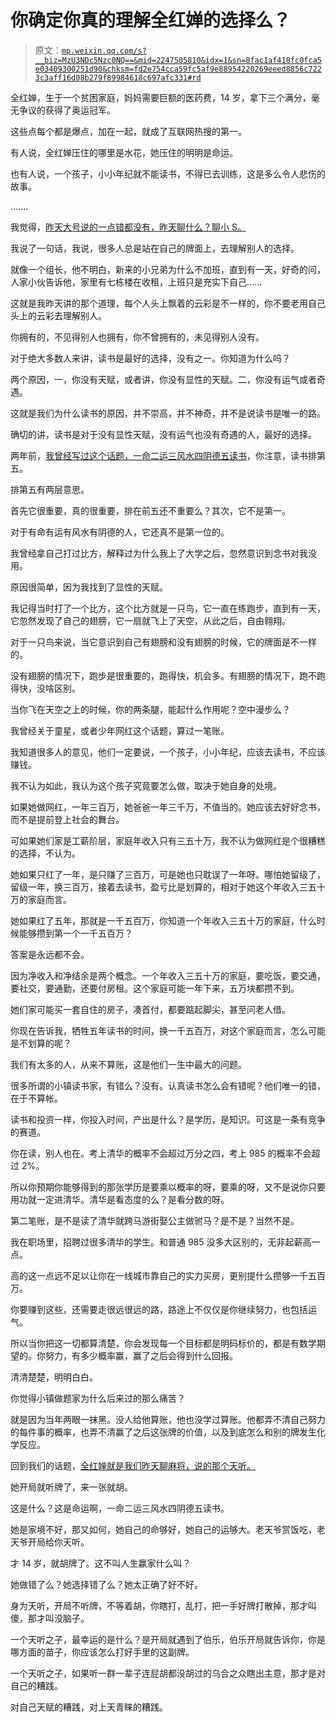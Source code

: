 # 你确定你真的理解全红婵的选择么？

> 原文：[`mp.weixin.qq.com/s?__biz=MzU3NDc5Nzc0NQ==&mid=2247505810&idx=1&sn=8fac1af418fc0fca5e03409300251d90&chksm=fd2e754cca59fc5af9e88954220269eeed8856c7223c3aff16d08b279f89984618c697afc331#rd`](http://mp.weixin.qq.com/s?__biz=MzU3NDc5Nzc0NQ==&mid=2247505810&idx=1&sn=8fac1af418fc0fca5e03409300251d90&chksm=fd2e754cca59fc5af9e88954220269eeed8856c7223c3aff16d08b279f89984618c697afc331#rd)

全红婵，生于一个贫困家庭，妈妈需要巨额的医药费，14 岁，拿下三个满分，毫无争议的获得了奥运冠军。 

这些点每个都是爆点，加在一起，就成了互联网热搜的第一。 

有人说，全红婵压住的哪里是水花，她压住的明明是命运。 

也有人说，一个孩子，小小年纪就不能读书，不得已去训练，这是多么令人悲伤的故事。

.......

我觉得，[昨天大号说的一点错都没有，昨天聊什么？聊小 S。](https://mp.weixin.qq.com/s?__biz=MzU0MjYwNDU2Mw==&mid=2247500349&idx=1&sn=d62863738d12facd241fd7e910e1b8ec&chksm=fb1aae41cc6d2757a7a1e58b5e5ea074d48b955c72f527b2ec917edf4d18b6b518981eba202f&token=24569286&lang=zh_CN&scene=21#wechat_redirect)

我说了一句话，我说，很多人总是站在自己的牌面上，去理解别人的选择。

就像一个组长，他不明白，新来的小兄弟为什么不加班，直到有一天，好奇的问，人家小伙告诉他，家里有七栋楼在收租，上班只是充实下自己...... 

这就是我昨天讲的那个道理，每个人头上飘着的云彩是不一样的，你不要老用自己头上的云彩去理解别人。

你拥有的，不见得别人也拥有，你不曾拥有的，未见得别人没有。

对于绝大多数人来讲，读书是最好的选择，没有之一。你知道为什么吗？ 

两个原因，一，你没有天赋，或者讲，你没有显性的天赋。二，你没有运气或者奇遇。

这就是我们为什么读书的原因，并不崇高，并不神奇，并不是说读书是唯一的路。 

确切的讲，读书是对于没有显性天赋，没有运气也没有奇遇的人，最好的选择。

两年前，[我曾经写过这个话题，一命二运三风水四阴德五读书](https://mp.weixin.qq.com/s?__biz=MzU3NDc5Nzc0NQ==&mid=2247484454&idx=1&sn=5a5135eca447b57e44c88837bdc896d8&chksm=fd2da6f8ca5a2fee239196711b8f7ec59f20efbad8c45331d517800266dfd36a3520ee79090f&token=1655531846&lang=zh_CN&scene=21#wechat_redirect)，你注意，读书排第五。

排第五有两层意思。

首先它很重要，真的很重要，排在前五还不重要么？其次，它不是第一。

对于有命有运有风水有阴德的人，它还真不是第一位的。 

我曾经拿自己打过比方，解释过为什么我上了大学之后，忽然意识到念书对我没用。 

原因很简单，因为我找到了显性的天赋。 

我记得当时打了一个比方，这个比方就是一只鸟，它一直在练跑步，直到有一天，它忽然发现了自己的翅膀，它一扇就飞上了天空，从此之后，自由翱翔。 

对于一只鸟来说，当它意识到自己有翅膀和没有翅膀的时候，它的牌面是不一样的。

没有翅膀的情况下，跑步是很重要的，跑得快，机会多。有翅膀的情况下，跑不跑得快，没啥区别。

当你飞在天空之上的时候，你的两条腿，能起什么作用呢？空中漫步么？

我曾经关于童星，或者少年网红这个话题，算过一笔账。 

我知道很多人的意见，他们一定要说，一个孩子，小小年纪，应该去读书，不应该赚钱。

我不认为如此，我认为这个孩子究竟要怎么做，取决于她自身的处境。

如果她做网红，一年三百万，她爸爸一年三千万，不值当的。她应该去好好念书，而不是提前登上社会的舞台。 

可如果她们家是工薪阶层，家庭年收入只有三五十万，我不认为做网红是个很糟糕的选择，不认为。

她如果只红了一年，是只赚了三百万，可是她也只耽误了一年呀。哪怕她留级了，留级一年，换三百万，接着去读书，盈亏比是划算的，相对于她这个年收入三五十万的家庭而言。 

她如果红了五年，那就是一千五百万，你知道一个年收入三五十万的家庭，什么时候能够攒到第一个一千五百万？ 

答案是永远都不会。

因为净收入和净结余是两个概念。一个年收入三五十万的家庭，要吃饭，要交通，要社交，要通勤，还要付房租。这个家庭可能一年下来，五万块都攒不到。 

她们家可能买一套自住的房子，凑首付，都要踮起脚尖，甚至问老人借。 

你现在告诉我，牺牲五年读书的时间，换一千五百万，对这个家庭而言，怎么可能是不划算的呢？ 

我们有太多的人，从来不算账，这是他们一生中最大的问题。 

很多所谓的小镇读书家，有错么？没有。认真读书怎么会有错呢？他们唯一的错，在于不算帐。 

读书和投资一样，你投入时间，产出是什么？是学历，是知识。可这是一条有竞争的赛道。

你在读，别人也在。考上清华的概率不会超过万分之四，考上 985 的概率不会超过 2%。

所以你预期你能够得到的那张学历是要乘以概率的呀，要乘的呀，又不是说你只要用功就一定进清华。清华是看态度的么？是看分数的呀。 

第二笔账，是不是读了清华就跨马游街娶公主做驸马？是不是？当然不是。 

我在职场里，招聘过很多清华的学生。和普通 985 没多大区别的，无非起薪高一点。 

高的这一点远不足以让你在一线城市靠自己的实力买房，更别提什么攒够一千五百万。

你要赚到这些，还需要走很远很远的路，路途上不仅仅是你继续努力，也包括运气。

所以当你把这一切都算清楚，你会发现每一个目标都是明码标价的，都是有数学期望的。你努力，有多少概率赢，赢了之后会得到什么回报。 

清清楚楚，明明白白。

你觉得小镇做题家为什么后来过的那么痛苦？

就是因为当年两眼一抹黑。没人给他算账，他也没学过算账。他都弄不清自己努力的每件事的概率，也弄不清赢了之后这张牌的价值，以及到底怎么和别的牌发生化学反应。

回到我们的话题，[全红婵就是我们昨天聊麻将，说的那个天听。](http://mp.weixin.qq.com/s?__biz=MzU3NDc5Nzc0NQ==&mid=2247505800&idx=1&sn=0a6049713839de72c26ee7975c0ddf83&chksm=fd2e7556ca59fc407b15e2330682d4ad3e3263b36f06b64816f165ec78a397b152d650365239&scene=21#wechat_redirect)

她开局就听牌了，来一张就胡。

这是什么？这是命运啊，一命二运三风水四阴德五读书。

她是家境不好，那又如何，她自己的命够好，她自己的运够大。老天爷赏饭吃，老天爷开局给你天听。

才 14 岁，就胡牌了。这不叫人生赢家什么叫？ 

她做错了么？她选择错了么？她太正确了好不好。

身为天听，开局不听牌，不等着胡，你瞎打，乱打，把一手好牌打散掉，那才叫傻，那才叫没脑子。

一个天听之子，最幸运的是什么？是开局就遇到了伯乐，伯乐开局就告诉你，你是哪方面的苗子，你应该怎么打好手里的这副牌。 

一个天听之子，如果听一群一辈子连屁胡都没胡过的乌合之众瞎出主意，那才是对自己的糟践。

对自己天赋的糟践，对上天青睐的糟践。